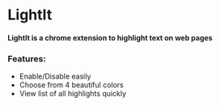 # LightIt
#### LightIt is a chrome extension to highlight text on web pages

### Features:
* Enable/Disable easily
* Choose from 4 beautiful colors
* View list of all highlights quickly
